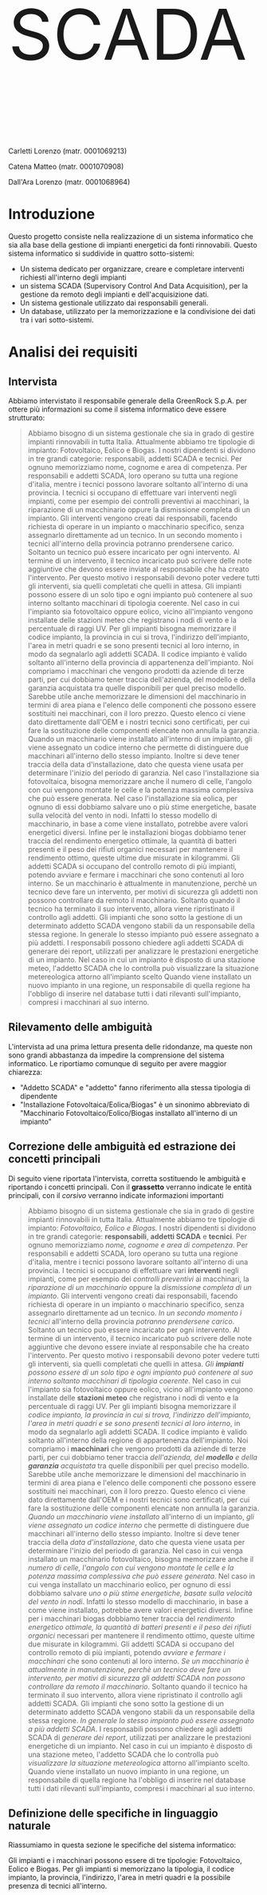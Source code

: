 <p style="font-size:10em;">SCADA</p>

Carletti Lorenzo (matr. 0001069213)

Catena Matteo (matr. 0001070908)

Dall'Ara Lorenzo (matr. 0001068964)

# Introduzione
Questo progetto consiste nella realizzazione di un sistema informatico che sia alla base della gestione di impianti energetici da fonti rinnovabili.
Questo sistema informatico si suddivide in quattro sotto-sistemi:
- Un sistema dedicato per organizzare, creare e completare interventi richiesti all'interno degli impianti
- un sistema SCADA (Supervisory Control And Data Acquisition), per la gestione da remoto degli impianti e dell'acquisizione dati.
- Un sistema gestionale utilizzato dai responsabili generali.
- Un database, utilizzato per la memorizzazione e la condivisione dei dati tra i vari sotto-sistemi.

# Analisi dei requisiti
## Intervista
Abbiamo intervistato il responsabile generale della GreenRock S.p.A. per ottere più informazioni su come il sistema informatico deve essere strutturato:
> Abbiamo bisogno di un sistema gestionale che sia in grado di gestire impianti rinnovabili in tutta Italia. Attualmente abbiamo tre tipologie di impianto: Fotovoltaico, Eolico e Biogas.
> I nostri dipendenti si dividono in tre grandi categorie: responsabili, addetti SCADA e tecnici. Per ognuno memorizziamo nome, cognome e area di competenza. Per responsabili e addetti SCADA, loro operano su tutta una regione d'italia, mentre i tecnici possono lavorare soltanto all'interno di una provincia.
> I tecnici si occupano di effettuare vari interventi negli impianti, come per esempio dei controlli preventivi ai macchinari, la riparazione di un macchinario oppure la dismissione completa di un impianto.
> Gli interventi vengono creati dai responsabili, facendo richiesta di operare in un impianto o macchinario specifico, senza assegnarlo direttamente ad un tecnico. In un secondo momento i tecnici all'interno della provincia potranno prendersene carico. Soltanto un tecnico può essere incaricato per ogni intervento.
> Al termine di un intervento, il tecnico incaricato può scrivere delle note aggiuntive che devono essere inviate al responsabile che ha creato l'intervento. Per questo motivo i responsabili devono poter vedere tutti gli interventi, sia quelli completati che quelli in attesa.
> Gli impianti possono essere di un solo tipo e ogni impianto può contenere al suo interno soltanto macchinari di tipologia coerente.
> Nel caso in cui l'impianto sia fotovoltaico oppure eolico, vicino all'impianto vengono installate delle stazioni meteo che registrano i nodi di vento e la percentuale di raggi UV.
> Per gli impianti bisogna memorizzare il codice impianto, la provincia in cui si trova, l'indirizzo dell'impianto, l'area in metri quadri e se sono presenti tecnici al loro interno, in modo da segnalarlo agli addetti SCADA.
> Il codice impianto è valido soltanto all'interno della provincia di appartenenza dell'impianto.
> Noi compriamo i macchinari che vengono prodotti da aziende di terze parti, per cui dobbiamo tener traccia dell'azienda, del modello e della garanzia acquistata tra quelle disponibili per quel preciso modello. Sarebbe utile anche memorizzare le dimensioni del macchinario in termini di area piana e l'elenco delle componenti che possono essere sostituiti nei macchinari, con il loro prezzo.
> Questo elenco ci viene dato direttamente dall'OEM e i nostri tecnici sono certificati, per cui fare la sostituzione delle componenti elencate non annulla la garanzia.
> Quando un macchinario viene installato all'interno di un impianto, gli viene assegnato un codice interno che permette di distinguere due macchinari all'interno dello stesso impianto. Inoltre si deve tener traccia della data d'installazione, dato che questa viene usata per determinare l'inizio del periodo di garanzia.
> Nel caso l'installazione sia fotovoltaica, bisogna memorizzare anche il numero di celle, l'angolo con cui vengono montate le celle e la potenza massima complessiva che può essere generata.
> Nel caso l'installazione sia eolica, per ognuno di essi dobbiamo salvare  uno o più stime energetiche, basate sulla velocità del vento in nodi.
> Infatti lo stesso modello di macchinario, in base a come viene installato, potrebbe avere valori energetici diversi.
> Infine per le installazioni biogas dobbiamo tener traccia del rendimento energetico ottimale, la quantità di batteri presenti e il peso dei rifiuti organici necessari per mantenere il rendimento ottimo, queste ultime due misurate in kilogrammi.
> Gli addetti SCADA si occupano del controllo remoto di più impianti, potendo avviare e fermare i macchinari che sono contenuti al loro interno.
> Se un macchinario è attualmente in manutenzione, perchè un tecnico deve fare un intervento, per motivi di sicurezza gli addetti non possono controllare da remoto il macchinario. Soltanto quando il tecnico ha terminato il suo intervento, allora viene ripristinato il controllo agli addetti.
> Gli impianti che sono sotto la gestione di un determinato addetto SCADA vengono stabili da un responsabile della stessa regione. In generale lo stesso impianto può essere assegnato a più addetti.
> I responsabili possono chiedere agli addetti SCADA di generare dei report, utilizzati per analizzare le prestazioni energetiche di un impianto.
> Nel caso in cui un impianto è disposto di una stazione meteo, l'addetto SCADA che lo controlla può visualizzare la situazione metereologica attorno all'impianto scelto
> Quando viene installato un nuovo impianto in una regione, un responsabile di quella regione ha l'obbligo di inserire nel database tutti i dati rilevanti sull'impianto, compresi i macchinari al suo interno.

## Rilevamento delle ambiguità
L'intervista ad una prima lettura presenta delle ridondanze, ma queste non sono grandi abbastanza da impedire la comprensione del sistema informatico.
Le riportiamo comunque di seguito per avere maggior chiarezza:
- "Addetto SCADA" e "addetto" fanno riferimento alla stessa tipologia di dipendente
- "Installazione Fotovoltaica/Eolica/Biogas" è un sinonimo abbreviato di "Macchinario Fotovoltaico/Eolico/Biogas installato all'interno di un impianto"

## Correzione delle ambiguità ed estrazione dei concetti principali
Di seguito viene riportata l'intervista, corretta sostituendo le ambiguità e riportando i concetti principali.
Con il **grassetto** verranno indicate le entità principali,
con il *corsivo* verranno indicate informazioni importanti

> Abbiamo bisogno di un sistema gestionale che sia in grado di gestire impianti rinnovabili in tutta Italia. Attualmente abbiamo tre tipologie di impianto: *Fotovoltaico, Eolico e Biogas.*
> I nostri dipendenti si dividono in tre grandi categorie: **responsabili**, **addetti SCADA** e **tecnici**. Per ognuno memorizziamo *nome, cognome e area di competenza*. Per responsabili e addetti SCADA, loro operano su tutta una regione d'italia, mentre i tecnici possono lavorare soltanto all'interno di una provincia.
> I tecnici si occupano di effettuare vari **interventi** negli impianti, come per esempio dei *controlli preventivi* ai macchinari, la *riparazione di un macchinario* oppure la *dismissione completa di un impianto*.
> Gli interventi vengono creati dai responsabili, facendo richiesta di operare in un impianto o macchinario specifico, senza assegnarlo direttamente ad un tecnico. *In un secondo momento i tecnici* all'interno della provincia *potranno prendersene carico*. Soltanto un tecnico può essere incaricato per ogni intervento.
> Al termine di un intervento, il tecnico incaricato può scrivere delle note aggiuntive che devono essere inviate al responsabile che ha creato l'intervento. Per questo motivo i responsabili devono poter vedere tutti gli interventi, sia quelli completati che quelli in attesa.
> *Gli **impianti** possono essere di un solo tipo e ogni impianto può contenere al suo interno soltanto macchinari di tipologia coerente*.
> Nel caso in cui l'impianto sia fotovoltaico oppure eolico, vicino all'impianto vengono installate delle **stazioni meteo** che registrano i nodi di vento e la percentuale di raggi UV.
> Per gli impianti bisogna memorizzare il *codice impianto, la provincia in cui si trova, l'indirizzo dell'impianto, l'area in metri quadri e se sono presenti tecnici al loro interno*, in modo da segnalarlo agli addetti SCADA.
> Il codice impianto è valido soltanto all'interno della regione di appartenenza dell'impianto.
> Noi compriamo i **macchinari** che vengono prodotti da aziende di terze parti, per cui dobbiamo tener traccia *dell'azienda, del **modello** e della **garanzia** acquistata* tra quelle disponibili per quel preciso modello. Sarebbe utile anche memorizzare le dimensioni del macchinario in termini di area piana e l'elenco delle componenti che possono essere sostituiti nei macchinari, con il loro prezzo.
> Questo elenco ci viene dato direttamente dall'OEM e i nostri tecnici sono certificati, per cui fare la sostituzione delle componenti elencate non annulla la garanzia.
> *Quando un macchinario viene installato* all'interno di un impianto, *gli viene assegnato un codice interno* che permette di distinguere due macchinari all'interno dello stesso impianto. Inoltre si deve tener traccia della *data d'installazione*, dato che questa viene usata per determinare l'inizio del periodo di garanzia.
> Nel caso in cui venga installato un macchinario fotovoltaico, bisogna memorizzare anche il *numero di celle, l'angolo con cui vengono montate le celle e la potenza massima complessiva che può essere generata*.
> Nel caso in cui venga installato un macchinario eolico, per ognuno di essi dobbiamo salvare *uno o più stime energetiche, basate sulla velocità del vento in nodi*. Infatti lo stesso modello di macchinario, in base a come viene installato, potrebbe avere valori energetici diversi.
> Infine per i macchinari biogas dobbiamo tener traccia del *rendimento energetico ottimale, la quantità di batteri presenti e il peso dei rifiuti organici* necessari per mantenere il rendimento ottimo, queste ultime due misurate in kilogrammi.
> Gli addetti SCADA si occupano del controllo remoto di più impianti, potendo *avviare e fermare i macchinari* che sono contenuti al loro interno.
> *Se un macchinario è attualmente in manutenzione, perchè un tecnico deve fare un intervento, per motivi di sicurezza gli addetti SCADA non possono controllare da remoto il macchinario*. Soltanto quando il tecnico ha terminato il suo intervento, allora viene ripristinato il controllo agli addetti SCADA.
> Gli impianti che sono sotto la gestione di un determinato addetto SCADA vengono stabili da un responsabile della stessa regione. *In generale lo stesso impianto può essere assegnato a più addetti SCADA*.
> I responsabili possono chiedere agli addetti SCADA di *generare dei report*, utilizzati per analizzare le prestazioni energetiche di un impianto.
> Nel caso in cui un impianto è disposto di una stazione meteo, l'addetto SCADA che lo controlla può *visualizzare la situazione metereologica* attorno all'impianto scelto.
> Quando viene installato un nuovo impianto in una regione, un responsabile di quella regione ha l'obbligo di inserire nel database tutti i dati rilevanti sull'impianto, compresi i macchinari al suo interno.

## Definizione delle specifiche in linguaggio naturale
Riassumiamo in questa sezione le specifiche del sistema informatico:

Gli impianti e i macchinari possono essere di tre tipologie: Fotovoltaico, Eolico e Biogas.
Per gli impianti si memorizzano la tipologia, il codice impianto, la provincia, l'indirizzo, l'area in metri quadri e la possibile presenza di tecnici all'interno.

All'interno di un impianto di una tipologia si possono installare soltanto macchinari della stessa tipologia.

Per i macchinari si memorizzano azienda produttrice, modello, garanzia scelta, area in metri quadri, codice installazione, data installazione e status di operazione.

Per un particolare modello di macchinario si memorizzano tutte le garanzie disponibili e l'elenco delle componenti che possono essere sostituite dai tecnici.

In base alla tipologia del macchinario bisogna memorizzare dati aggiuntivi:
- Per fotovoltaico, numero di celle, angolo d'installazione e potenza massima complessiva
- Per eolico, un elenco di stime energetiche basate sulla velocità del vento
- Per biogas, il rendimento energetico ottimale, kilogrammi di batteri e kilogrammi di rifiuti organici

Le tipologie di utenti sono Tecnico, Addetto SCADA e Responsabile. Per tutti si memorizzano nome, cognome e area di competenza.

I tecnici possono:
- Accettare degli interventi
- Vedere gli interventi già accettati
- Segnalare agli addetti SCADA della presenza di un tecnico all'interno di un impianto
- Mettere in manutenzione un macchinario
- Confermare la conclusione di un intervento, con possibilità di scrivere note al responsabile.

Gli addetti SCADA possono:
- Avviare/Fermare un macchinario che non sia in manutenzione
- Visualizzazione della presenza di un tecnico all'interno di un impianto
- Generazione dei report richiesti dai responsabili
- Visualizzazione delle condizioni metereologiche di un impianto, se questo possiede la stazione meteo.

I responsabili possono:
- Creare nuove richieste di interventi
- Visualizzare lo storico di tutti gli interventi
- Visualizzazione delle note di fine intervento scritte dai tecnici
- Assegnazione del controllo di un impianto dagli addetti SCADA
- Inserimento di un nuovo impianto nel database.


# Progettazione concettuale
## Schema scheletro
Lo schema Entity-Relationship si compone di 22 entità, di 15 associazioni e di 4 gerarchie, tutte e 4 del tipo totali ed esclusive.
Lo schema può essere suddiviso in 4 parti principali (impianti, modelli, interventi e utenti) che discuteremo dopo aver presentato in una tabella tutte le entità e tutte le associazioni con una loro breve descrizione.
Nome | Tipo | Descrizione
:---: |:---: | :---
IMPIANTO | E | Rappresenta una struttura composta da uno o più macchinari
EOLICO | E | Una tipologia di impianto
FOTOVOLTAICO | E | Una tipologia di impianto
BIOGAS | E | Una tipologia di impianto
RILEVAZIONE_UV | E | Si occupa di rilevare i dati di un impianto fotovoltaico
RILEVAZIONE_VENTO | E | Si occupa di rilevare i dati di un impianto eolico
MACC_EOLICO | E | Rappresenta un singolo macchinario di tipo eolico
MACC_FOTOVOLTAICO | E | Rappresenta un singolo macchinario di tipo fotovoltaico
MACC_BIOGAS | E | Rappresenta un singolo macchinario di tipo biogas
INSTALLAZIONE | E | Indica un macchinario installato in un determinato impianto
PRODUZIONE | E | L'energia prodotta (in Kwh) da un singolo macchinario
MODELLO | E | Contiene le aziende e i modelli dei macchinari
GARANZIA | E | Tipo di assicurazione su un macchinario
COMPONENTE | E | Pezzo facente parte di un macchinario (con msrp, cioè il prezzo di listino del pezzo)
PROVINCIA | E | Indica il luogo in cui possono essere situati gli impianti
UTENTE | E | Rappresenta un utente generico del sistema informatico
TECNICO | E | L'utente che si occupa di eseguire interventi su impianti e/o singoli macchinari
ADDETTO | E | L'utente che monitora gli impianti che gli sono stati assegnati
RESPONSABILE | E | L'utente che gestisce gli interventi, gli impianti e i macchinari
INTERVENTO | E | L'azione che può svolgere un tecnico su un macchinario o su un impianto
INT_IMPIANTO | E | Intervento svolto su un impianto
INT_MACCHINARIO | E | Intervento svolto su uno specifico macchinario
Monitora | A | Collega gli addetti agli impianti di cui si occupano
Situato | A | Mette in relazione l'impianto alla provincia in cui è situato
Assegnazione | A | A un tecnico viene assegnata una provincia in cui lavora
Accettazione | A | Collega i tecnici agli interventi che hanno già accettato
OpImpianto | A | Lega gli impianti agli interventi su di essi
OpMacchinario | A | Lega gli interventi ai macchinari su cui possono essere eseguiti
CompBiogas | A | Mette in relazione l'impianto biogas con i macchinari biogas
MeteoFotovoltaico | A | Collega l'impianto di tipo fotovoltaico con le rilevazioni uv
CompFotovoltaico | A | Mette in relazione l'impianto fotovoltaico con i macchinari fotovoltaici
MeteoEolico | A | Collega l'impianto di tipo eolico con le rilevazioni del vento
CompEolico | A | Mette in relazione l'impianto eolico con i macchinari eolici
ProdStorica | A | Lega i macchinari con le informazioni sulla loro energia prodotta
Riferimento | A | Relaziona i macchinari con il loro modello
CompModello | A | Collega i componenti che compongono un macchinario con il suo modello specifico
OffertaGaranzie | A | Lega le garanzie con i modelli dei macchinari

### Struttura degli impianti
Per modellare questo aspetto del database è stato scelto di utilizzare una gerarchia con superclasse l'entità `IMPIANTO` per suddividere tra loro le 3 diverse tipologie di impianto (eolico, fotovoltaico e biogas) e di collegarle rispettivamente, utilizzando altrettante associazioni, ai macchinari della stessa tipologia.
Anche i macchinari, fanno parte di una gerarchia con superclasse l'entità `INSTALLAZIONE`, inoltre, entrambe le gerarchie sono totali ed esclusive. Questa modellazione rende evidente il fatto che un impianto di una tipologia deve necessariamente essere composto solo da macchinari dello stesso tipo.
![impianti](Impianti.png)

### Struttura dei modelli, componenti e garanzia
Questa struttura è composta da 4 entità e da 3 associazioni.
Ogni entità `INSTALLAZIONE` fa riferimento a una determinata entità `MODELLO`, infatti deve essere possibile installare più macchinari dello stesso modello.
L'entità `GARANZIA` è legata al modello di macchinario, cioè ogni macchinario ha almeno una garanzia, che può essere la stessa per macchinari diversi, oppure può cambiare per ogni macchinario.
Infine, l'entità `COMPONENTE` rappresenta una parte del modello che può essere sostituita dai tecnici.
![modelli](Modelli.png)

### Struttura degli interventi
Per questo aspetto del database è stata utilizzata un'altra gerarchia, sempre totale ed esclusiva, con superclasse l'entità `INTERVENTO`. Le sottoclassi, sono le entità `INT_IMPIANTO` e `INT_MACCHINARIO`. La prima riguarda gli interventi che i tecnici, modellati dall'entità `TECNICO`, possono effettuare su un intero impianto, modellato dall'entità `IMPIANTO`.
La seconda sottoclasse, invece, fa riferimento a quegli interventi che vengono svolti su un macchinario, modellato dall'entità `INSTALLAZIONE`. Un ultimo aspetto molto importante è che sono i tecnici ad accettare uno o più interventi da svolgere, grazie all'associazione `Accettazione`.
![interventi](Interventi.png)

### Struttura degli utenti
In questa struttura gli utenti vengono modellati tramite l'entità `UTENTE`, che è superclasse per una gerarchia, anch'essa totale ed esclusiva, che comprende i 3 tipi di utenti dell'applicazione. Le tre tipologie sono le entità `RESPONSABILE`, `ADDETTO` e `TECNICO`.
Sottolineiamo che l'addetto è collegato all'entità `IMPIANTO` dall'associazione `Monitora`, che associa ogni addetto agli impianti che gli sono stati assegnati. Inoltre, il tecnico, come detto in precedenza, si occupa di svolgere gli interventi.
Sia le assegnazioni degli impianti agli addetti sia le richieste di intervento vengono gestite dai responsabili.
Per questo motivo non sono associati direttamente alle entità, dato che le loro operazioni agiscono su altre tipologie di utenti.
![utenti](Utenti.png)

## Schema concettuale finale
Questo è lo schema generale del database, ottenuto unendo le 4 strutture analizzate in precedenza.
![ER-final](ER_final.png)

# Progettazione logica
## Stima del volume dei dati
Nella tabella seguente viene mostrata la stima del carico dei dati che il database deve contenere:

Nome | Tipo | Cardinalità
:---: |:---: | :---:
IMPIANTO | E | 600
EOLICO | E | 200
FOTOVOLTAICO | E | 200
BIOGAS | E | 200
RILEVAZIONE_UV | E | 73000
RILEVAZIONE_VENTO | E | 73000
MACC_EOLICO | E | 2000
MACC_FOTOVOLTAICO | E | 2000
MACC_BIOGAS | E | 2000
INSTALLAZIONE | E | 6000
PRODUZIONE | E | 2000000
MODELLO | E | 60
GARANZIA | E | 150
COMPONENTE | E | 100
PROVINCIA | E | 107
UTENTE | E | 5100
TECNICO | E | 4000
ADDETTO | E | 1000
RESPONSABILE | E | 100
INTERVENTO | E | 300000
INT_IMPIANTO | E | 100000
INT_MACCHINARIO | E | 200000
Monitora | A | 10000
Situato | A | 600
Assegnazione | A | 4000
Accettazione | A | 200000
OpImpianto | A | 100000
OpMacchinario | A | 200000
CompBiogas | A | 2000
MeteoFotovoltaico | A | 73000
CompFotovoltaico | A | 2000
MeteoEolico | A | 73000
CompEolico | A | 2000
ProdStorica | A | 2000000
Riferimento | A | 6000
CompModello | A | 240
OffertaGaranzie | A | 150

## Descrizione delle operazioni principali e stima della loro frequenza
Suddividiamo le operazioni dell'applicazione, e la stima della loro frequenza, in base alla tipologia di utente che svolge una determinata operazione.
Ipotizziamo per i calcoli un mese composto da  4 settimane, con 20 giorni lavorativi da 8 ore di lavoro.

### Tecnici
I tecnici possono:
Descrizione | Frequenza relativa | Frequenza (al mese)
:--- | :---: | :---:
Accettare degli interventi | 3/giorno | 60
Vedere gli interventi già accettati | 4/giorno | 80
Segnalare agli addetti SCADA la presenza di un tecnico all'interno di un impianto | 2/giorno | 40
Mettere in manutenzione un macchinario | 2/giorno | 40
Confermare la conclusione di un intervento, con possibilità di scrivere note al responsabile | 2/giorno | 40

### Addetti
Gli addetti SCADA possono:
Descrizione | Frequenza relativa | Frequenza (al mese)
:--- | :---: | :---:
Avviare/Fermare un macchinario che non sia in manutenzione | 2/giorno | 40
Visualizzazione della presenza di un tecnico all'interno di un impianto | 2/ora | 230
Generazione dei report richiesti dai responsabili | 1/settimana | 4
Visualizzazione delle condizioni metereologiche di un impianto (se questo possiede la stazione meteo) | 1/giorno | 20

### Responsabili
I responsabili possono:
Descrizione | Frequenza relativa | Frequenza (al mese)
:--- | :---: | :---:
Creare nuove richieste di interventi | 3/ora | 480
Visualizzare lo storico di tutti gli interventi | 1/giorno | 20
Visualizzazione delle note di fine intervento scritte dai tecnici | 1/giorno | 20
Assegnazione del controllo di un impianto agli addetti SCADA | 1/mese | 1
Inserimento di un nuovo impianto nel database | 1/mese | 1

## Schemi di navigazione e tabelle degli accessi
Nelle immagini seguenti con le frecce di colore verde si indicano percorsi di navigazione comuni, mentre con le frecce blu si indicano percorsi mutuamente esclusivi. La motivazione di questa distinzione risulterà più chiara con le spiegazioni delle operazioni.

### Tecnici
Le seguenti operazioni possono essere eseguite soltanto dopo un login con successo del tecnico, quindi si assume che le informazioni relative al tecnico (username, nome, cognome, provincia) siano note a priori.

#### Operazione 1: Accettazione degli interventi
Si assume per questa operazione che il tecnico abbia già il codice dell'intervento da accettare
Concetto | Entità/Associazione | Lettura/Scrittura | Accessi | Accessi/mese
|:---:|:---:|:---:|:---:|:---:|
Accettazione | A | S | 1 | 120/mese

#### Operazione 2: Visualizzazione degli interventi già accettati
Per tutti gli interventi vengono visualizzate le informazioni relative all'impianto dove il tecnico deve operare e, se presente, anche le informazioni sul macchinario.
A causa delle diverse tipologie di intervento, le informazioni vengono ricavate attraverso due percorsi diversi che coinvolgono entità e associazioni diverse.

Caso 1: Intervento relativo ad un impianto
Per questa tipologia di interventi sono disponibili soltanto le informazioni riguardanti gli impianti.
![Schema Navigazione Intervento Impianto](navigazione-interventi-impianto.png)
Concetto | Entità/Associazione | Lettura/Scrittura | Accessi | Accessi/mese
|:---:|:---:|:---:|:---:|:---:|
Accettazione | A | L | 50 | 4000/mese
INT_IMPIANTO | E | L | 17 | 1360/mese
OpImpianto | A | L | 17 | 1360/mese
IMPIANTO | E | L | 17* | 1360/mese

Caso 2: Intervento relativo ad un macchinario
Per questa tipologia di interventi bisogna mostrare sia le informazioni sugli impianti sia quelle riguardanti i macchinari coinvolti.
L'operazione è complicata per due motivi:
- dall'intervento specifico si hanno informazioni soltanto riguardanti i macchinari, mentre quelli degli impianti devono essere ricavati in un secondo momento
- per ricavare le informazioni sull'impianto si attraversano entità e associazioni diverse in base alla tipologia del macchinario.
Questo secondo punto in realtà non impatta i calcoli della tabella seguente, perchè le entità e le associazioni percorse sono simili tra loro.
![Schema Navigazione Intervento Macchinario](navigazione-interventi-macchinario.png)

Nella tabella seguente con `TIPO` si indica una tipologia specifica tra `Fotovoltaico`, `Eolico` e `Biogas`
Concetto | Entità/Associazione | Lettura/Scrittura | Accessi | Accessi/mese
|:---:|:---:|:---:|:---:|:---:|
Accettazione | A | L | 50 | 4000/mese
INT_MACCHINARIO | E | L | 50 | 4000/mese
OpMacchinario | A | L | 33 | 2640/mese
MACC_`TIPO` | E | L | 33* | 2640/mese
Comp`TIPO` | A | L | 33* | 2640/mese
`TIPO` | E | L | 33* | 2640/mese

*Queste stime considerano il caso pessimo in cui sulle associazioni OpImpianto e OpMacchinario le letture che vengono fatte si riferiscono a impianti/macchinari tutti diversi tra loro.
È stata fatta questa scelta dato che nel dominio analizzato è raro avere più interventi che fanno riferimento alle stesse entità.

#### Operazione 3: Segnalazione agli addetti SCADA della presenza di un tecnico all'interno di un impianto
Per questa operazione si assume che il codice dell'impianto e la sua provincia sia già noto perchè visualizzato in precedenza attraverso l'operazione 2
Concetto | Entità/Associazione | Lettura/Scrittura | Accessi | Accessi/mese
|:---:|:---:|:---:|:---:|:---:|
IMPIANTO | E | S | 1 | 80/mese

#### Operazione 4: Mettere in manutenzione un macchinario
Per questa operazione si assume che il codice installazione di un macchinario sia già stato ricavato in precedenza, grazie alla visualizzazione delle informazioni con l'operazione 2
Concetto | Entità/Associazione | Lettura/Scrittura | Accessi | Accessi/mese
|:---:|:---:|:---:|:---:|:---:|
INSTALLAZIONE | E | S | 1 | 80/mese

#### Operazione 5: Confermare la conclusione di un intervento, con possibilità di scrivere note al responsabile
Per questa operazione si assume che il codice dell'intervento da concludere sia già stato ricavato in precedenza, grazie alla visualizzazione delle informazioni con l'operazione 2
Concetto | Entità/Associazione | Lettura/Scrittura | Accessi | Accessi/mese
|:---:|:---:|:---:|:---:|:---:|
INTERVENTO | E | S | 1 | 80/mese

### Addetti SCADA
#### Operazione 1: Avvio/Stop di un macchinario che non sia in manutenzione
Concetto | Entità/Associazione | Lettura/Scrittura | Accessi | Accessi/mese
|:---:|:---:|:---:|:---:|:---:|
INSTALLAZIONE | E | L | 1 | 40/mese
INSTALLAZIONE | E | S | 1 | 80/mese

#### Operazione 2: Visualizzazione della presenza di un tecnico all'interno di un impianto
Concetto | Entità/Associazione | Lettura/Scrittura | Accessi | Accessi/mese
|:---:|:---:|:---:|:---:|:---:|
IMPIANTO | E | L | 1 | 230/mese

#### Operazione 3: Generazione dei report richiesti dai responsabili
Il report deve essere generato mostrando i valori di produzione dei macchinari che si trovano all'interno di un impianto, di cui si conosce a priori le informazioni.
![Schema navigazione Addetti Report](navigazione-addetti-report.png)
Nella tabella seguente con `TIPO` si indica una tipologia specifica tra `Fotovoltaico`, `Eolico` e `Biogas`
Concetto | Entità/Associazione | Lettura/Scrittura | Accessi | Accessi/mese
|:---:|:---:|:---:|:---:|:---:|
Comp`TIPO` | A | L | 10 | 40/mese
MACC_`TIPO` | E | L | 10 | 40/mese
ProdStorica | A | L | 3333 | 133320/mese
PRODUZIONE | E | L | 3333 | 133320/mese

#### Operazione 4: Visualizzazione delle condizioni metereologiche di un impianto
Questa operazione coinvolge entità e associazioni differenti in base alla tipologia dell'impianto.
Per entrambi i casi che seguono si visualizzano soltanto l'ultima rilevazione metereologica, non tutto lo storico.
![Schema Navigazione Meteo](navigazione-meteo.png)

Caso 1: L'impianto selezionato è di tipo Fotovoltaico
Concetto | Entità/Associazione | Lettura/Scrittura | Accessi | Accessi/mese
|:---:|:---:|:---:|:---:|:---:|
RILEVAZIONE_UV | E | L | 1 | 20/mese

Caso 2: L'impianto selezionato è di tipo Eolico
Concetto | Entità/Associazione | Lettura/Scrittura | Accessi | Accessi/mese
|:---:|:---:|:---:|:---:|:---:|
RILEVAZIONE_VENTO | E | L | 1 | 20/mese

### Responsabili
#### Operazione 1: Creazione di nuove richieste di interventi
Questa operazione differisce nelle entità/associazioni coinvolte in base alla tipologia di intervento che si vuole aggiungere

Caso 1: Creazione di un intervento relativo ad un impianto
Si assume in questo caso che le informazioni relative all'impianto siano già note a priori
![Schema Navigazione Inserimento Intervento Macchinario](navigazione-inserimento-intervento-impianto.png)
Concetto | Entità/Associazione | Lettura/Scrittura | Accessi | Accessi/mese
|:---:|:---:|:---:|:---:|:---:|
INT_IMPIANTO | E | S | 1 | 960/mese
OpImpianto | A | S | 1 | 960/mese

Caso 2: Creazione di un intervento relativo ad un macchinario
![Schema Navigazione Inserimento Intervento Macchinario](navigazione-inserimento-intervento-macchinario.png)
Concetto | Entità/Associazione | Lettura/Scrittura | Accessi | Accessi/mese
|:---:|:---:|:---:|:---:|:---:|
INT_MACCHINARIO | E | S | 1 | 960/mese
OpMacchinario | A | S | 1 | 960/mese

#### Operazione 2: Visualizzazione dello storico di tutti gli interventi
Concetto | Entità/Associazione | Lettura/Scrittura | Accessi | Accessi/mese
|:---:|:---:|:---:|:---:|:---:|
INTERVENTO | E | L | 300000 | 6000000/mese

#### Operazione 3: Visualizzazione delle note di fine intervento scritte dai tecnici
Questa operazione fa riferimento alla visualizzazione delle note di un specifico intervento, di cui si è ottenuto il codice precedentemente
Concetto | Entità/Associazione | Lettura/Scrittura | Accessi | Accessi/mese
|:---:|:---:|:---:|:---:|:---:|
INTERVENTO | E | L | 1 | 20/mese

#### Operazione 4: Assegnazione del controllo di un impianto dagli addetti SCADA
Per semplicità indichiamo nella tabella l'azione di aggiungere un singolo impianto sotto il controllo di un addetto SCADA.
Concetto | Entità/Associazione | Lettura/Scrittura | Accessi | Accessi/mese
|:---:|:---:|:---:|:---:|:---:|
Monitora | A | S | 1 | 1/mese

#### Operazione 5: Inserimento di un nuovo impianto nel database
![Schema navigazione inserimento nuovo impianto](navigazione-inserimento-impianto.png)
Concetto | Entità/Associazione | Lettura/Scrittura | Accessi | Accessi/mese
|:---:|:---:|:---:|:---:|:---:|
IMPIANTO | E | S | 1 | 2/mese
Situato | A | S | 1 | 2/mese

## Raffinamento dello schema
Dopo avere realizzato lo schema concettuale, ovvero quello Entity-Relationship, ora passiamo alla fase di progettazione logica. Per fare questo ristrutturiamo i costrutti che non possono essere rappresentati nel modello logico.
Per prima cosa, procediamo alla scelta degli identificatori principali. Questa operazione è stata abbastanza rapida in quanto in alcune entità sono state mantenute le chiavi identificative dello schema concettuale, mentre per altre è stata scelta una combinazione di numeri e sigle (ad esempio per identificare un impianto è stato scelto di utilizzare un codice unito alla sigla della provincia in cui è situato).
Successivamente, siamo passati all'eliminazione dell'unico attributo multivalore composto dello schema E-R. Nell'entità `MACC_EOLICO` infatti, è presente `specifiche` con cardinalità 1-N. Questo attributo indica le caratteristiche di produzione di energia da parte del macchinario eolico identificato dal `codice`. Per eliminare questo attributo si è scelto di creare un'altra entità separata, `MACC_EOLICO_SPECIFICHE` in cui sono stati inseriti gli attributi che identitificano un singolo macchinario e sono stati aggiunti quelli che componevano l'attributo multivalore (`nodi` e `kwh`). Sottolineiamo che l'attributo `nodi` fa parte dell'identificatore principale perché i Kwh dipendono dai nodi di vento e dal macchinario specifico.
Infine, abbiamo realizzato l'eliminazione delle 4 gerarchie di generalizzazione. Per la generalizzazione dell'entità `IMPIANTO` è stato deciso di fare un collasso verso l'alto, eliminando quindi le sottoclassi perché non avevano nessun attributo particolare e perciò sono state "inglobate" all'interno della superclasse con l'aggiunta dell'attributo `tipologia` per differenziare il tipo di impianto. Questo attributo fa riferimento alla nuova entità `TIPOLOGIA` che appunto distingue la tipologia dell'impianto tra eolico, fotovoltaico e biogas.
La gerarchia che aveva come superclasse l'entità `INSTALLAZIONE` è stata eliminata mantenendo tutte le entità e collegandole con associazioni. L'entità `INSTALLAZIONE` è stata rinominata in `MACCHINARIO`, mentre nelle sottoclassi sono stati aggiunti gli attributi necessari ad identificare l'impianto in cui sono stati installati (`codiceImpianto` e `siglaProvincia`). Allo stesso modo, è stata gestita la gerarchia con superclasse l'entità `INTERVENTO`. È stata aggiunta l'entità `INT_TIPO` che permette in base alla tipologia di intervento scelto di determinare se è relativo a un macchinario oppure a un impianto. Nell'entità `INTERVENTO` è stato aggiunto l'attributo opzionale `usernameTecnico` perché può darsi che nessun tecnico si sia ancora assegnato quell'intervento.
L'ultima gerarchia che manca da eliminare è quella della generalizzazione dell'entità `UTENTE` in cui è stato operato un collasso verso il basso, eliminando di fatto l'entità `UTENTE` e inserendo i suoi attributi all'interno delle 3 sottoclassi. Questo tipo di collasso è stato realizzato per evitare di perdere le associazioni che legavano gli addetti agli impianti e i tecnici agli interventi.

## Analisi delle ridondanze
Lo schema concettuale, e di conseguenza quello logico, sono stati progettati volutamente rimuovendo le ridondanze, cioè siamo stati attenti a non inserire attributi per valori che potevano essere ricavati da operazioni su altri attributi.
![Logico-final](Logico_final.png)

## Traduzione di entità e associazioni in relazioni
Tutte le entità che fanno parte del modello logico sono state tradotte nel seguente schema relazionale. Il campo sottolineato corrisponde alla chiave primaria, mentre quelli segnati con un asterisco sono i campi opzionali. Con FK indichiamo l'importazione delle chiavi esterne.

TIPOLOGIA(<ins>codice</ins>, descrizione)

PROVINCIA(<ins>sigla</ins>, regione)

IMPIANTO(<ins>siglaProvincia</ins>, <ins>codiceImpianto</ins>, indirizzo, area, uomoInSito, tipologia)
- FK: siglaProvicnia REFERENCES Provincia
- FK: tipologia REFERENCES Tipologia

USR_ADDETTO(<ins>username</ins>, password, nome, cognome, regione)

USR_TECNICO(<ins>username</ins>, password, nome, cognome, siglaProvincia)
- FK: siglaProvincia REFERENCES Provincia

USR_RESPONSABILE(<ins>username</ins>, password, nome, cognome, regione)

MONITORAGGIO(<ins>siglaProvincia</ins>, <ins>codice</ins>, <ins>usernameAddetto</ins>)
- FK: (siglaProvincia, codice) REFERENCES Impianto
- FK: usernameAddetto REFERENCES Usr_addetto

IMP_RILEVAZIONE(<ins>siglaProvincia</ins>, <ins>codiceImpianto</ins>, <ins>data</ins>, vento, uv)
- FK: (siglaProvincia, codiceImpianto) REFERENCES Impianto

MACC_STATUS(<ins>tipo</ins>, descrizione)

MODELLO(<ins>azienda</ins>, <ins>nome</ins>, area)

GARANZIA(<ins>azienda</ins>, <ins>nomeModello</ins>, <ins>durataAnni</ins>, costo, descrizione)
- FK: (azienda, nomeModello) REFERENCES Modello

COMPONENTE(<ins>azienda</ins>, <ins>codice</ins>, descrizione, msrp)

COMP_MODELLO(<ins>aziendaComponente</ins>, <ins>codiceComponente</ins>, <ins>aziendaModello</ins>, <ins>nomeModello</ins>)
- FK: (aziendaComponente, codiceComponente) REFERENCES Componente
- FK: (aziendaModello, nomeModello) REFERENCES Modello

MACCHINARIO(<ins>codiceInstallazione</ins>, dataInstallazione, tipologia, azienda, nomeModello, durataGaranzia, status)
- FK: tipologia REFERENCES Tipologia
- FK: (azienda, nomeModello) REFERENCES Modello
- FK: status REFERENCES Macc_status

MACC_PRODUZIONE(<ins>codiceInstallazione</ins>, <ins>timestamp</ins>, kwh)
- FK: codiceInstallazione REFERENCES macchinario

MACC_EOLICO(<ins>siglaProvincia</ins>, <ins>codiceImpianto</ins>, <ins>codiceInterno</ins>, codiceInstallazione)
- FK: (siglaProvincia, codiceImpianto) REFERENCES Impianto
- Unique(codiceInstallazione)

MACC_EOLICO_SPECIFICHE(<ins>siglaProvincia</ins>, <ins>codiceImpianto</ins>, <ins>codice</ins>, <ins>nodi</ins>, kwh)
- FK: (siglaProvincia, codiceImpianto, codice) REFERENCES Macc_eolico

MACC_FOTOVOLTAICO(<ins>siglaProvincia</ins>, <ins>codiceImpianto</ins>, <ins>codiceInterno</ins>, codiceInstallazione, celle, kwhMax, angolo)
- FK: (siglaProvincia, codiceImpianto) REFERENCES Impianto
- Unique(codiceInstallazione)

MACC_BIOGAS(<ins>siglaProvincia</ins>, <ins>codiceImpianto</ins>, <ins>codiceInterno</ins>, codiceInstallazione, kwhOttimo, kgbatteri, kgUmido)
- FK: (siglaProvincia, codiceImpianto) REFERENCES Impianto
- Unique(codiceInstallazione)

INT_TIPO(<ins>tipo</ins>, descrizione)

INTERVENTO(<ins>codice</ins>, note*, completato, usernameResponsabile, usernameTecnico*, tipo)
- FK: usernameResponsabile REFERENCES Usr_responsabile
- FK: usernameTecnico REFERENCES Usr_tecnico
- FK: tipo REFERENCES Int_tipo

INT_IMPIANTO(<ins>codiceIntervento</ins>, <ins>siglaProvincia</ins>, <ins>codiceImpianto</ins>)
- FK: (siglaProvincia, codiceImpianto) REFERENCES Impianto
- FK: codiceInterevento REFERENCES Intervento

INT_MACCHINARIO(<ins>codiceInstallazione</ins>, <ins>codiceIntervento</ins>)
- FK: codiceInterevento REFERENCES Intervento
- FK: codiceInstallazione REFERENCES Macchinario

## Traduzione delle operazioni in SQL
Siccome l'applicazione non ricava i dati dal database attraverso una query unica, ma attraverso sotto query multiple, bisogna specificare come vengono eseguite in base ai vari parametri

# Progettazione dell'applicazione
## Descrizione dell'architettura dell'applicazione realizzata, con screenshot
